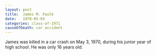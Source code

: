 ```yaml
---
layout: post
title:  James M. Faulk
date:   1970-05-03
categories: class-of-1971
causeOfDeath: car accident
---
```

James was killed in a car crash on May 3, 1970, during his junior year of high school.  He was only 16 years old.
